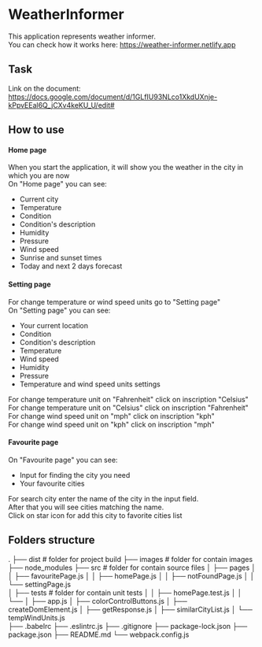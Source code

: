 # WeatherInformer

This application represents weather informer. \
You can check how it works here: https://weather-informer.netlify.app

## Task

Link on the document: https://docs.google.com/document/d/1GLfIU93NLco1XkdUXnje-kPpvEEal6Q_jCXv4keKU_U/edit#

## How to use

#### Home page
When you start the application, it will show you the weather in the city in which you are now\
On "Home page" you can see:
* Current city
* Temperature
* Condition
* Condition's description
* Humidity
* Pressure
* Wind speed
* Sunrise and sunset times
* Today and next 2 days forecast 

#### Setting page
For change temperature or wind speed units go to "Setting page" \
On "Setting page" you can see:
* Your current location
* Condition
* Condition's description
* Temperature
* Wind speed
* Humidity
* Pressure
* Temperature and wind speed units settings 

For change temperature unit on "Fahrenheit" click on inscription "Celsius" \
For change temperature unit on "Celsius" click on inscription "Fahrenheit" \
For change wind speed unit on "mph" click on inscription "kph" \
For change wind speed unit on "kph" click on inscription "mph" 

#### Favourite page
On "Favourite page" you can see:
* Input for finding the city you need
* Your favourite cities

For search city enter the name of the city in the input field. \
After that you will see cities matching the name. \
Click on star icon for add this city to favorite cities list

## Folders structure
.
    ├── dist                           # folder for project build
    ├── images                         # folder for contain images
    ├── node_modules
    ├── src                            # folder for contain source files
    │   ├── pages
    │   │   ├── favouritePage.js
    │   │   ├── homePage.js
    │   │   ├── notFoundPage.js
    │   │   └── settingPage.js                       
    │   ├── tests                      # folder for contain unit tests 
    │   │   ├── homePage.test.js
    │   │   └──
    │   ├── app.js
    │   ├── colorControlButtons.js
    │   ├── createDomElement.js
    │   ├── getResponse.js
    │   ├── similarCityList.js
    │   └── tempWindUnits.js                     
    ├── .babelrc
    ├── .eslintrc.js
    ├── .gitignore
    ├── package-lock.json
    ├── package.json
    ├── README.md
    └── webpack.config.js